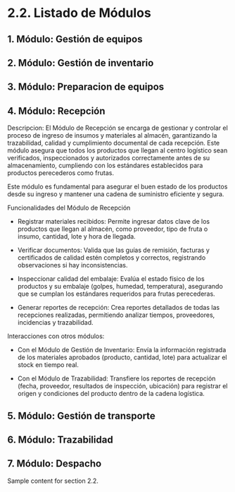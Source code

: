# 2.2. Listado de Módulos
## 1. Módulo: Gestión de equipos

## 2. Módulo: Gestión de inventario

## 3. Módulo: Preparacion de equipos

## 4. Módulo: Recepción
Descripcion: El Módulo de Recepción se encarga de gestionar y controlar el proceso de ingreso de insumos y materiales al almacén, garantizando la trazabilidad, calidad y cumplimiento documental de cada recepción. Este módulo asegura que todos los productos que llegan al centro logístico sean verificados, inspeccionados y autorizados correctamente antes de su almacenamiento, cumpliendo con los estándares establecidos para productos perecederos como frutas.

Este módulo es fundamental para asegurar el buen estado de los productos desde su ingreso y mantener una cadena de suministro eficiente y segura.

Funcionalidades del Módulo de Recepción
- Registrar materiales recibidos: Permite ingresar datos clave de los productos que llegan al almacén, como proveedor, tipo de fruta o insumo, cantidad, lote y hora de llegada.

- Verificar documentos: Valida que las guías de remisión, facturas y certificados de calidad estén completos y correctos, registrando observaciones si hay inconsistencias.

- Inspeccionar calidad del embalaje: Evalúa el estado físico de los productos y su embalaje (golpes, humedad, temperatura), asegurando que se cumplan los estándares requeridos para frutas perecederas.

- Generar reportes de recepción: Crea reportes detallados de todas las recepciones realizadas, permitiendo analizar tiempos, proveedores, incidencias y trazabilidad.

Interacciones con otros módulos:

- Con el Módulo de Gestión de Inventario: Envía la información registrada de los materiales aprobados (producto, cantidad, lote) para actualizar el stock en tiempo real.

- Con el Módulo de Trazabilidad: Transfiere los reportes de recepción (fecha, proveedor, resultados de inspección, ubicación) para registrar el origen y condiciones del producto dentro de la cadena logística.

## 5. Módulo: Gestión de transporte

## 6. Módulo: Trazabilidad


## 7. Módulo: Despacho
Sample content for section 2.2.
